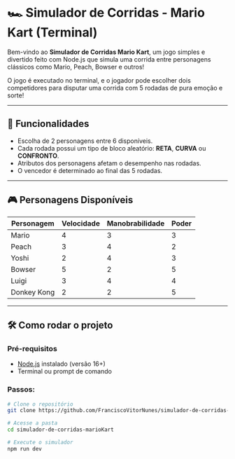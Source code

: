 # 🏎️ Simulador de Corridas - Mario Kart (Terminal)

Bem-vindo ao **Simulador de Corridas Mario Kart**, um jogo simples e divertido feito com Node.js que simula uma corrida entre personagens clássicos como Mario, Peach, Bowser e outros!

O jogo é executado no terminal, e o jogador pode escolher dois competidores para disputar uma corrida com 5 rodadas de pura emoção e sorte!

---

## 🚀 Funcionalidades

- Escolha de 2 personagens entre 6 disponíveis.
- Cada rodada possui um tipo de bloco aleatório: **RETA**, **CURVA** ou **CONFRONTO**.
- Atributos dos personagens afetam o desempenho nas rodadas.
- O vencedor é determinado ao final das 5 rodadas.

---

## 🎮 Personagens Disponíveis

| Personagem     | Velocidade | Manobrabilidade | Poder |
|----------------|------------|------------------|-------|
| Mario          | 4          | 3                | 3     |
| Peach          | 3          | 4                | 2     |
| Yoshi          | 2          | 4                | 3     |
| Bowser         | 5          | 2                | 5     |
| Luigi          | 3          | 4                | 4     |
| Donkey Kong    | 2          | 2                | 5     |

---

## 🛠️ Como rodar o projeto

### Pré-requisitos

- [Node.js](https://nodejs.org) instalado (versão 16+)
- Terminal ou prompt de comando

### Passos:

```bash
# Clone o repositório
git clone https://github.com/FranciscoVitorNunes/simulador-de-corridas-marioKart.git

# Acesse a pasta
cd simulador-de-corridas-marioKart

# Execute o simulador
npm run dev
